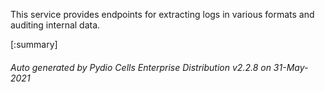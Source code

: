 






This service provides endpoints for extracting logs in various formats and auditing internal data.

[:summary]

###### Auto generated by Pydio Cells Enterprise Distribution v2.2.8 on 31-May-2021
